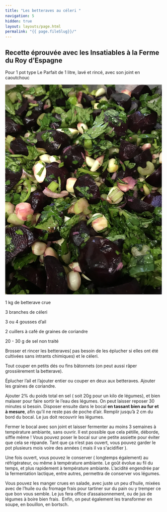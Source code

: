 ```yaml
---
title: "Les betteraves au céleri "
navigation: 5
hidden: true
layout: layouts/page.html
permalink: "{{ page.fileSlug}}/"
---
```

## Recette éprouvée avec les Insatiables à la Ferme du Roy d’Espagne

Pour 1 pot type Le Parfait de 1 litre, lavé et rincé, avec son joint en caoutchouc 

![](/images/uploads/betteraves.jpeg)

1 kg de betterave crue

3 branches de céleri 

3 ou 4 gousses d’ail 

2 cuillers à café de graines de coriandre

20 - 30 g de sel non traité

Brosser et rincer les betteraves( pas besoin de les éplucher si elles ont été cultivées sans intrants chimiques) et le céleri. 

Tout couper en petits dés ou fins bâtonnets (on peut aussi râper grossièrement la betterave).

Éplucher l’ail et l’ajouter entier ou couper en deux aux betteraves. Ajouter les graines de coriandre.

Ajouter 2% du poids total en sel ( soit 20g pour un kilo de légumes), et bien malaxer pour faire sortir le l’eau des légumes. On peut laisser reposer 30 minutes si besoin. Disposer ensuite dans le bocal **en tassant bien au fur et à mesure**, afin qu’il ne reste pas de poche d’air. Remplir jusqu’à 2 cm du bord du bocal. Le jus doit recouvrir les légumes. 

Fermer le bocal avec son joint et laisser fermenter au moins 3 semaines à température ambiante, sans ouvrir. Il est possible que cela pétille, déborde, siffle même ! Vous pouvez poser le bocal sur une petite assiette pour éviter que cela se répande. Tant que ça n’est pas ouvert, vous pouvez garder le pot plusieurs mois voire des années ( mais il va s'acidifier ).

Une fois ouvert, vous pouvez le conserver ( longtemps également) au réfrigérateur, ou même à température ambiante. Le goût évolue au fil du temps, et plus rapidement à température ambiante. L’acidité engendrée par la fermentation lactique, entre autres, permettra de conserver vos légumes. 

Vous pouvez les manger crues en salade, avec juste un peu d’huile, mixées avec de l’huile ou du fromage frais pour tartiner sur du pain ou y tremper ce que bon vous semble. Le jus fera office d’assaisonnement, ou de jus de légumes à boire bien frais.  Enfin, on peut également les transformer en soupe, en bouillon, en bortsch.